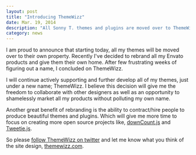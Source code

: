 ```yaml
---
layout: post
title: "Introducing ThemeWizz"
date: Mar. 19, 2014
description: "All Sonny T. themes and plugins are moved over to ThemeWizz.com"
category: news
---
```


I am proud to announce that starting today, all my themes will be moved over to their own property. Recently I've decided to rebrand all my Envato products and give them their own home. After few frustrating weeks of figuring out a name, I concluded on ThemeWizz.
<!--break-->
I will continue actively supporting and further develop all of my themes, just under a new name; ThemeWizz. I believe this decision will give me the freedom to collaborate with other designers as well as an opportunity to shamelessly market all my products without polluting my own name.

Another great benefit of rebranding is the ability to contract/hire people to produce beautiful themes and plugins. Which will give me more time to focus on creating more open source projects like, [downCount.js](http://sonnyt.com/downcount-plugin/ "downCount.js") and [Tweetie.js](http://sonnyt.com/tweetie-plugin/ "Tweetie").

So please [follow ThemeWizz on twitter](http://twtitter.com/themewizz "ThemeWizz Twitter") and let me know what you think of the site design, [themewizz.com](http://themewizz.com/ "ThemeWizz").
